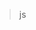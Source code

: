 <!--
 * @Date: 2021-10-23 15:04:57
 * @LastEditors: 落小梅
 * @LastEditTime: 2021-10-23 15:04:58
 * @FilePath: /cdn/js/index.md
-->

> js
